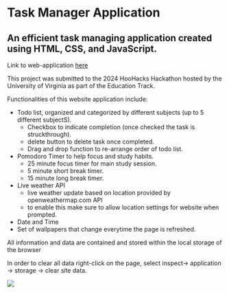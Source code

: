 # Task Manager Application

## An efficient task managing application created using HTML, CSS, and JavaScript.

Link to web-application [here](https://titushyunkyu.github.io/task-manager-app/)

This project was submitted to the 2024 HooHacks Hackathon hosted by the University of Virginia as part of the Education Track.

Functionalities of this website application include:
* Todo list, organized and categorized by different subjects (up to 5 different subjectS).
    - Checkbox to indicate completion (once checked the task is struckthrough).
    - delete button to delete task once completed.
    - Drag and drop function to re-arrange order of todo list.
* Pomodoro Timer to help focus and study habits.
    - 25 minute focus timer for main study session.
    - 5 minute short break timer.
    - 15 minute long break timer.
* Live weather API
    - live weather update based on location provided by openweathermap.com API
    - to enable this make sure to allow location settings for website when prompted.
* Date and Time
* Set of wallpapers that change everytime the page is refreshed.

All information and data are contained and stored within the local storage of the browser

In order to clear all data right-click on the page, select inspect-> application -> storage -> clear site data.

<img src="https://titushyunkyu.com/task%20manager.png">
